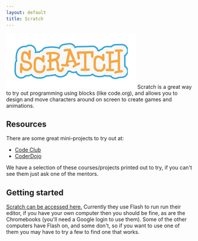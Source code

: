 ```yaml
---
layout: default
title: Scratch
---
```


![Scratch](/assets/images/scratch.png)
Scratch is a great way to try out programming using blocks (like code.org), and allows you to design and move characters around on screen to create games and animations.


## Resources
There are some great mini-projects to try out at:
* [Code Club](https://codeclubprojects.org/en-GB/scratch/)
* [CoderDojo](https://projects.raspberrypi.org/en/coderdojo)

We have a selection of these courses/projects printed out to try, if you can't see them just ask one of the mentors.

## Getting started
[Scratch can be accessed here.](https://scratch.mit.edu/) Currently they use Flash to run run their editor, if you have your own computer then you should be fine, as are the Chromebooks (you'll need a Google login to use them). Some of the other computers have Flash on, and some don't, so if you want to use one of them you may have to try a few to find one that works.
